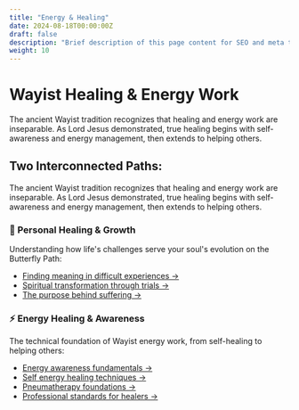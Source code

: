 ```yaml
---
title: "Energy & Healing"
date: 2024-08-18T00:00:00Z
draft: false
description: "Brief description of this page content for SEO and meta tags"
weight: 10
---
```


# Wayist Healing & Energy Work

The ancient Wayist tradition recognizes that healing and energy work are inseparable. As Lord Jesus demonstrated, true healing begins with self-awareness and energy management, then extends to helping others.

## Two Interconnected Paths:

The ancient Wayist tradition recognizes that healing and energy work are inseparable. As Lord Jesus demonstrated, true healing begins with self-awareness and energy management, then extends to helping others.

### 🌱 Personal Healing & Growth
Understanding how life's challenges serve your soul's evolution on the Butterfly Path:
- [Finding meaning in difficult experiences →](/healing/personal-growth/finding-meaning/)
- [Spiritual transformation through trials →](/healing/personal-growth/spiritual-transformation/)
- [The purpose behind suffering →](/healing/personal-growth/purpose-of-challenges/)

### ⚡ Energy Healing & Awareness  
The technical foundation of Wayist energy work, from self-healing to helping others:
- [Energy awareness fundamentals →](/healing/energy-work/energy-awareness/)
- [Self energy healing techniques →](/healing/energy-work/self-healing/)
- [Pneumatherapy foundations →](/healing/energy-work/pneumatherapy/)
- [Professional standards for healers →](/healing/energy-work/professional-standards/)